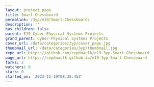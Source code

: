 ```yaml
---
layout: project_page
title: Smart Chessboard
permalink: /3yp/e19/Smart-Chessboard/
description: ''
has_children: false
parent: E19 Cyber-Physical Systems Projects
grand_parent: Cyber-Physical Systems Projects
cover_url: /data/categories/3yp/cover_page.jpg
thumbnail_url: /data/categories/3yp/thumbnail.jpg
repo_url: https://github.com/cepdnaclk/e19-3yp-Smart-Chessboard
page_url: https://cepdnaclk.github.io/e19-3yp-Smart-Chessboard
forks: 2
watchers: 0
stars: 0
started_on: '2023-11-19T08:35:45Z'
---
```


